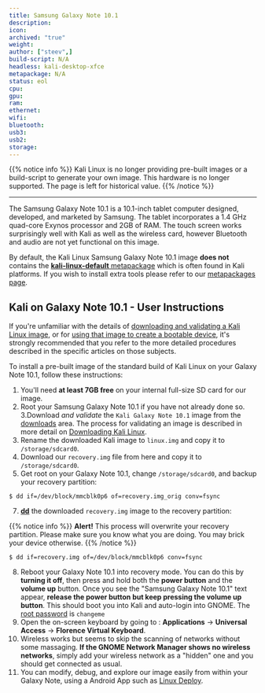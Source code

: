 ```yaml
---
title: Samsung Galaxy Note 10.1
description:
icon:
archived: "true"
weight:
author: ["steev",]
build-script: N/A
headless: kali-desktop-xfce
metapackage: N/A
status: eol
cpu:
gpu:
ram:
ethernet:
wifi:
bluetooth:
usb3:
usb2:
storage:
---
```


{{% notice info %}}
Kali Linux is no longer providing pre-built images or a build-script to generate your own image.
This hardware is no longer supported.
The page is left for historical value.
{{% /notice %}}

- - -

The Samsung Galaxy Note 10.1 is a 10.1-inch tablet computer designed, developed, and marketed by Samsung. The tablet incorporates a 1.4 GHz quad-core Exynos processor and 2GB of RAM. The touch screen works surprisingly well with Kali as well as the wireless card, however Bluetooth and audio are not yet functional on this image.

By default, the Kali Linux Samsung Galaxy Note 10.1 image **does not** contains the [**kali-linux-default** metapackage](/docs/general-use/metapackages/) which is often found in Kali platforms. If you wish to install extra tools please refer to our [metapackages page](/docs/general-use/metapackages/).

## Kali on Galaxy Note 10.1 - User Instructions

If you're unfamiliar with the details of [downloading and validating a Kali Linux image](/docs/introduction/download-official-kali-linux-images/), or for [using that image to create a bootable device](/docs/usb/live-usb-install-with-windows/), it's strongly recommended that you refer to the more detailed procedures described in the specific articles on those subjects.

To install a pre-built image of the standard build of Kali Linux on your Galaxy Note 10.1, follow these instructions:

1. You'll need **at least 7GB free** on your internal full-size SD card for our image.
2. Root your Samsung Galaxy Note 10.1 if you have not already done so.
3.Download _and validate_ the `Kali Galaxy Note 10.1` image from the [downloads](https://www.offensive-security.com/kali-linux-vmware-arm-image-download/) area. The process for validating an image is described in more detail on [Downloading Kali Linux](/docs/introduction/download-official-kali-linux-images/).
4. Rename the downloaded Kali image to `linux.img` and copy it to `/storage/sdcard0`.
5. Download our `recovery.img` file from here and copy it to `/storage/sdcard0`.
6. Get root on your Galaxy Note 10.1, change `/storage/sdcard0`, and backup your recovery partition:

```console
$ dd if=/dev/block/mmcblk0p6 of=recovery.img_orig conv=fsync
```

7. **[dd](https://packages.debian.org/testing/dd)** the downloaded `recovery.img` image to the recovery partition:

{{% notice info %}}
**Alert!** This process will overwrite your recovery partition. Please make sure you know what you are doing. You may brick your device otherwise.
{{% /notice %}}

```console
$ dd if=recovery.img of=/dev/block/mmcblk0p6 conv=fsync
```

8. Reboot your Galaxy Note 10.1 into recovery mode. You can do this by **turning it off**, then press and hold both the **power button** and the **volume up** button. Once you see the "Samsung Galaxy Note 10.1" text appear, **release the power button but keep pressing the volume up button**. This should boot you into Kali and auto-login into GNOME. The [root password](/docs/introduction/kali-linux-default-passwords/) is `changeme`
9. Open the on-screen keyboard by going to : **Applications** -> **Universal Access** -> **Florence Virtual Keyboard**.
10. Wireless works but seems to skip the scanning of networks without some massaging. **If the GNOME Network Manager shows no wireless networks**, simply add your wireless network as a "hidden" one and you should get connected as usual.
11. You can modify, debug, and explore our image easily from within your Galaxy Note, using a Android App such as [Linux Deploy](https://play.google.com/store/apps/details?id=ru.meefik.linuxdeploy&hl=en).

